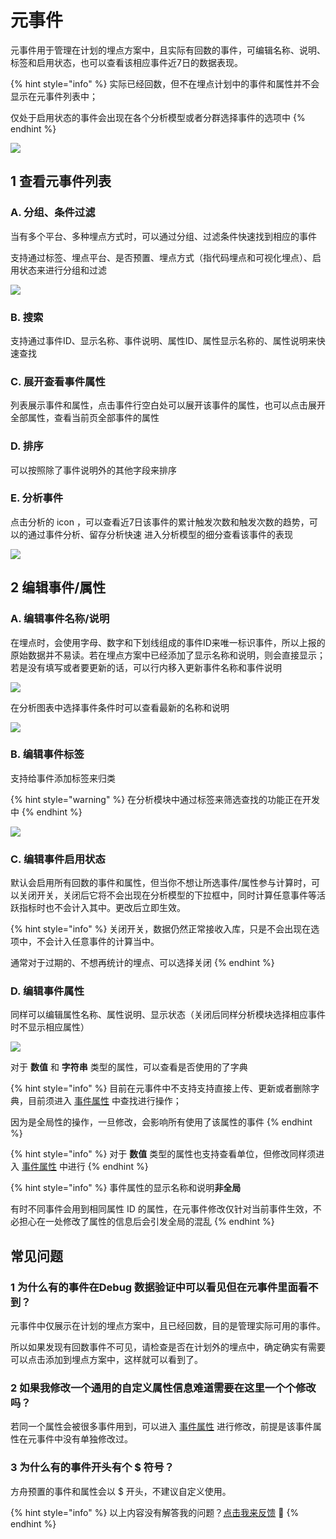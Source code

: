 # 元事件

元事件用于管理在计划的埋点方案中，且实际有回数的事件，可编辑名称、说明、标签和启用状态，也可以查看该相应事件近7日的数据表现。

{% hint style="info" %}
实际已经回数，但不在埋点计划中的事件和属性并不会显示在元事件列表中；

仅处于启用状态的事件会出现在各个分析模型或者分群选择事件的选项中
{% endhint %}

![](../../../.gitbook/assets/image%20%28225%29.png)

## 1 查看元事件列表

### A. 分组、条件过滤

当有多个平台、多种埋点方式时，可以通过分组、过滤条件快速找到相应的事件

支持通过标签、埋点平台、是否预置、埋点方式（指代码埋点和可视化埋点）、启用状态来进行分组和过滤

![](../../../.gitbook/assets/image%20%28240%29.png)

### B. 搜索

支持通过事件ID、显示名称、事件说明、属性ID、属性显示名称的、属性说明来快速查找

### C. 展开查看事件属性

列表展示事件和属性，点击事件行空白处可以展开该事件的属性，也可以点击展开全部属性，查看当前页全部事件的属性

### D. 排序

可以按照除了事件说明外的其他字段来排序

### E. 分析事件

点击分析的 icon ，可以查看近7日该事件的累计触发次数和触发次数的趋势，可以的通过事件分析、留存分析快速 进入分析模型的细分查看该事件的表现

![](../../../.gitbook/assets/image%20%28236%29.png)

## 2 编辑事件/属性

### A. 编辑事件名称/说明

在埋点时，会使用字母、数字和下划线组成的事件ID来唯一标识事件，所以上报的原始数据并不易读。若在埋点方案中已经添加了显示名称和说明，则会直接显示；若是没有填写或者要更新的话，可以行内移入更新事件名称和事件说明

![](../../../.gitbook/assets/image%20%2862%29.png)

在分析图表中选择事件条件时可以查看最新的名称和说明

![](../../../.gitbook/assets/image%20%28110%29.png)

### B. 编辑事件标签

支持给事件添加标签来归类

{% hint style="warning" %}
在分析模块中通过标签来筛选查找的功能正在开发中
{% endhint %}

![](../../../.gitbook/assets/image%20%287%29.png)

### C. 编辑事件启用状态

默认会启用所有回数的事件和属性，但当你不想让所选事件/属性参与计算时，可以关闭开关，关闭后它将不会出现在分析模型的下拉框中，同时计算任意事件等活跃指标时也不会计入其中。更改后立即生效。

{% hint style="info" %}
关闭开关，数据仍然正常接收入库，只是不会出现在选项中，不会计入任意事件的计算当中。

通常对于过期的、不想再统计的埋点、可以选择关闭
{% endhint %}

### D. 编辑事件属性

同样可以编辑属性名称、属性说明、显示状态（关闭后同样分析模块选择相应事件时不显示相应属性）

![](../../../.gitbook/assets/image%20%28158%29.png)

对于 **数值** 和 **字符串** 类型的属性，可以查看是否使用的了字典

{% hint style="info" %}
目前在元事件中不支持支持直接上传、更新或者删除字典，目前须进入 [事件属性](event-properties.md) 中查找进行操作；

因为是全局性的操作，一旦修改，会影响所有使用了该属性的事件
{% endhint %}

{% hint style="info" %}
对于 **数值** 类型的属性也支持查看单位，但修改同样须进入 [事件属性](event-properties.md) 中进行
{% endhint %}

{% hint style="info" %}
事件属性的显示名称和说明**非全局**

有时不同事件会用到相同属性 ID 的属性，在元事件修改仅针对当前事件生效，不必担心在一处修改了属性的信息后会引发全局的混乱
{% endhint %}



## 常见问题

### 1 为什么有的事件在Debug 数据验证中可以看见但在元事件里面看不到？

元事件中仅展示在计划的埋点方案中，且已经回数，目的是管理实际可用的事件。

所以如果发现有回数事件不可见，请检查是否在计划外的埋点中，确定确实有需要可以点击添加到埋点方案中，这样就可以看到了。

### 2 如果我修改一个通用的自定义属性信息难道需要在这里一个个修改吗？

若同一个属性会被很多事件用到，可以进入 [事件属性](event-properties.md) 进行修改，前提是该事件属性在元事件中没有单独修改过。

### 3 为什么有的事件开头有个 $ 符号？

方舟预置的事件和属性会以 $ 开头，不建议自定义使用。

{% hint style="info" %}
以上内容没有解答我的问题？[点击我来反馈](https://support.qq.com/products/118522/) 🚀
{% endhint %}

